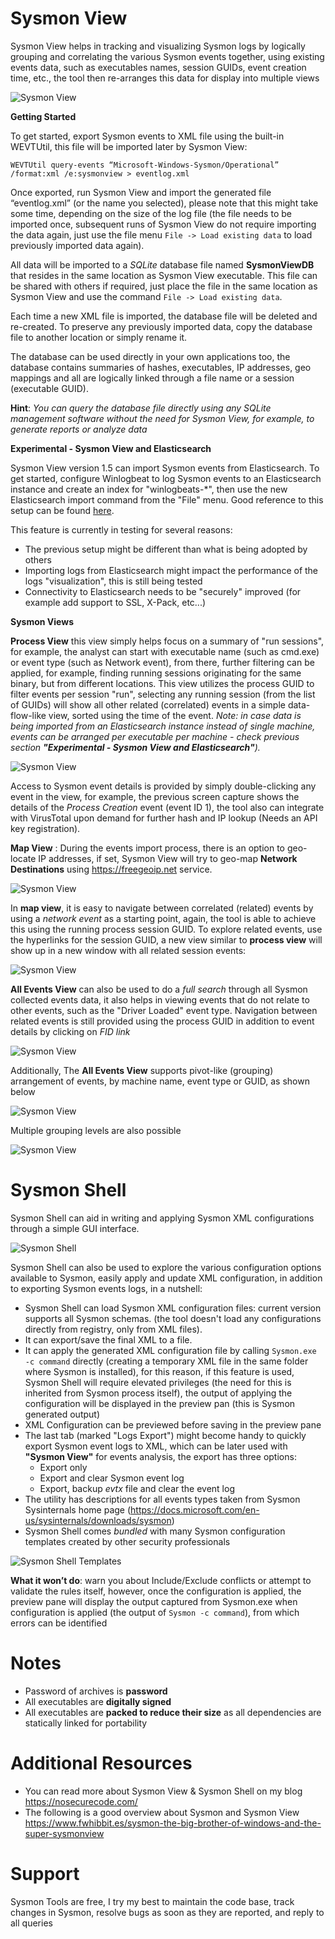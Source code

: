 # Sysmon View

Sysmon View helps in tracking and visualizing Sysmon logs by logically grouping and correlating the various Sysmon events together, using existing events data, such as executables names, session GUIDs, event creation time, etc., the tool then re-arranges this data for display into multiple views

![Sysmon View](https://nosecurecode.blog/wp-content/uploads/2018/07/1.png "Sysmon View")

**Getting Started**

To get started, export Sysmon events to XML file using the built-in WEVTUtil, this file will be imported later by Sysmon View:

`WEVTUtil query-events “Microsoft-Windows-Sysmon/Operational” /format:xml /e:sysmonview > eventlog.xml`

Once exported, run Sysmon View and import the generated file “eventlog.xml” (or the name you selected), please note that this might take some time, depending on the size of the log file (the file needs to be imported once, subsequent runs of Sysmon View do not require importing the data again, just use the file menu `File -> Load existing data` to load previously imported data again).

All data will be imported to a _SQLite_ database file named **SysmonViewDB** that resides in the same location as Sysmon View executable. This file can be shared with others if required, just place the file in the same location as  Sysmon View and use the command `File -> Load existing data`.

Each time a new XML file is imported, the database file will be deleted and re-created. To preserve any previously imported data, copy the database file to another location or simply rename it.

The database can be used directly in your own applications too, the database contains summaries of hashes, executables, IP addresses, geo mappings and all are logically linked through a file name or a session (executable GUID).

**Hint**: _You can query the database file directly using any SQLite management software without the need for Sysmon View, for example, to generate reports or analyze data_

**Experimental - Sysmon View and Elasticsearch**

Sysmon View version 1.5 can import Sysmon events from Elasticsearch. To get started, configure Winlogbeat to log Sysmon events to an Elasticsearch instance and create an index for "winlogbeats-*", then use the new Elasticsearch import command from the "File" menu. Good reference to this setup can be found [here](https://cyberwardog.blogspot.ae/2017/02/setting-up-pentesting-i-mean-threat_87.html).

This feature is currently in testing for several reasons:

*  The previous setup might be different than what is being adopted by others
*  Importing logs from Elasticsearch might impact the performance of the logs "visualization", this is still being tested
*  Connectivity to Elasticsearch needs to be "securely" improved (for example add support to SSL, X-Pack, etc...)

**Sysmon Views**

**Process View** this view simply helps focus on a summary of "run sessions", for example, the analyst can start with executable name (such as cmd.exe) or event type (such as Network event), from there, further filtering can be applied, for example, finding running sessions originating for the same binary, but from different locations. This view utilizes the process GUID to filter events per session "run", selecting any running session (from the list of GUIDs) will show all other related (correlated) events in a simple data-flow-like view, sorted using the time of the event.
_Note: in case data is being imported from an Elasticsearch instance instead of single machine, events can be arranged per executable per machine - check previous section **"Experimental - Sysmon View and Elasticsearch"**)._

![Sysmon View](https://nosecurecode.blog/wp-content/uploads/2018/07/1_5.png "Sysmon View")

Access to Sysmon event details is provided by simply double-clicking any event in the view, for example, the previous screen capture shows the details of the _Process Creation_ event (event ID 1), the tool also can integrate with VirusTotal upon demand for further hash and IP lookup (Needs an API key registration).

**Map View** : During the events import process, there is an option to geo-locate IP addresses, if set, Sysmon View will try to geo-map **Network Destinations** using https://freegeoip.net service.

![Sysmon View](https://nosecurecode.blog/wp-content/uploads/2018/07/2.png "Sysmon View")

In **map view**, it is easy to navigate between correlated (related) events by using a _network event_ as a starting point, again, the tool is able to achieve this using the running process session GUID. To explore related events, use the hyperlinks for the session GUID, a new view similar to **process view** will show up in a new window with all related session events:

![Sysmon View](https://nosecurecode.blog/wp-content/uploads/2018/07/2_5.png "Sysmon View")

**All Events View** can also be used to do a _full search_ through all Sysmon collected events data, it also helps in viewing events that do not relate to other events, such as the "Driver Loaded" event type. Navigation between related events is still provided using the process GUID in addition to event details by clicking on _FID link_

![Sysmon View](https://nosecurecode.blog/wp-content/uploads/2018/07/3.png "Sysmon View")

Additionally, The **All Events View** supports pivot-like (grouping) arrangement of events, by machine name, event type or GUID, as shown below

![Sysmon View](https://nosecurecode.blog/wp-content/uploads/2018/07/4.png "Sysmon View")

Multiple grouping levels are also possible

![Sysmon View](https://nosecurecode.blog/wp-content/uploads/2018/07/5.png "Sysmon View")

# Sysmon Shell

Sysmon Shell can aid in writing and applying Sysmon XML configurations through a simple GUI interface.

![Sysmon Shell](https://nosecurecode.blog/wp-content/uploads/2017/11/HeadImageSysmonShell.png "Sysmon Shell")

Sysmon Shell can also be used to explore the various configuration options available to Sysmon, easily apply and update XML configuration, in addition to exporting Sysmon events logs, in a nutshell:

* Sysmon Shell can load Sysmon XML configuration files: current version supports all Sysmon schemas. (the tool doesn't load any configurations directly from registry, only from XML files).
* It can export/save the final XML to a file.
* It can apply the generated XML configuration file by calling `Sysmon.exe -c command` directly (creating a temporary XML file in the same folder where Sysmon is installed), for this reason, if this feature is used, Sysmon Shell will require elevated privileges (the need for this is inherited from Sysmon process itself), the output of applying the configuration will be displayed in the preview pan (this is Sysmon generated output)
* XML Configuration can be previewed before saving in the preview pane
* The last tab (marked "Logs Export") might become handy to quickly export Sysmon event logs to XML, which can be later used with **"Sysmon View"** for events analysis, the export has three options:
    * Export only
    * Export and clear Sysmon event log
    * Export, backup _evtx_ file and clear the event log
* The utility has descriptions for all events types taken from Sysmon Sysinternals home page (https://docs.microsoft.com/en-us/sysinternals/downloads/sysmon)
* Sysmon Shell comes _bundled_ with many Sysmon configuration templates created by other security professionals

![Sysmon Shell Templates](https://nosecurecode.blog/wp-content/uploads/2017/12/SysmonShellTemplates.png "Sysmon Shell Templates")

**What it won’t do**: warn you about Include/Exclude conflicts or attempt to validate the rules itself, however, once the configuration is applied, the preview pane will display the output captured from Sysmon.exe when configuration is applied (the output of `Sysmon -c command`), from which errors can be identified

# Notes
* Password of archives is **password**
* All executables are **digitally signed**
* All executables are **packed to reduce their size** as all dependencies are statically linked for portability

# Additional Resources
* You can read more about Sysmon View & Sysmon Shell on my blog https://nosecurecode.com/
* The following is a good overview about Sysmon and Sysmon View https://www.fwhibbit.es/sysmon-the-big-brother-of-windows-and-the-super-sysmonview

# Support
Sysmon Tools are free, I try my best to maintain the code base, track changes in Sysmon, resolve bugs as soon as they are reported, and reply to all queries